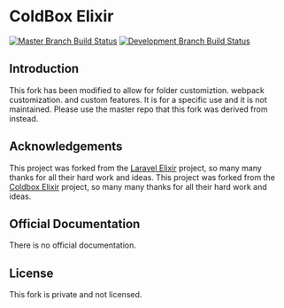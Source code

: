 # ColdBox Elixir

[![Master Branch Build Status](https://img.shields.io/travis/coldbox-elixir/core/master.svg?label=master
)](https://travis-ci.org/coldbox-elixir/core) [![Development Branch Build Status](https://img.shields.io/travis/coldbox-elixir/core/development.svg?label=development
)](https://travis-ci.org/coldbox-elixir/core)

## Introduction

This fork has been modified to allow for folder customiztion.
webpack customization.
and custom features.
It is for a specific use and it is not maintained. Please use the master repo that this fork was derived from instead.


## Acknowledgements

This project was forked from the [Laravel Elixir](https://github.com/laravel/elixir) project, so many many thanks for all their hard work and ideas.
This project was forked from the [Coldbox Elixir](https://github.com/coldbox-elixir/core) project, so many many thanks for all their hard work and ideas.

## Official Documentation

There is no official documentation.

## License

This fork is private and not licensed.
